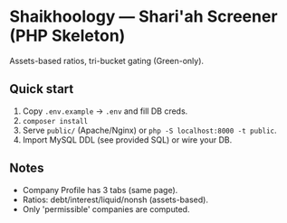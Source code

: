# Shaikhoology — Shari'ah Screener (PHP Skeleton)

Assets-based ratios, tri-bucket gating (Green-only).

## Quick start
1) Copy `.env.example` → `.env` and fill DB creds.
2) `composer install`
3) Serve `public/` (Apache/Nginx) or `php -S localhost:8000 -t public`.
4) Import MySQL DDL (see provided SQL) or wire your DB.

## Notes
- Company Profile has 3 tabs (same page).
- Ratios: debt/interest/liquid/nonsh (assets-based).
- Only 'permissible' companies are computed.

